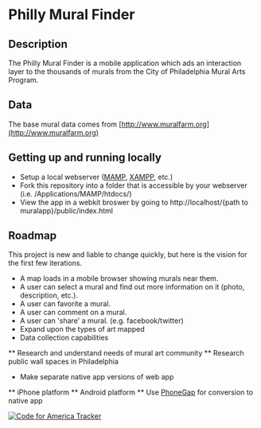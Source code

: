 # Philly Mural Finder

## Description

The Philly Mural Finder is a mobile application which ads an interaction layer to the thousands of murals from the City of Philadelphia Mural Arts Program.

## Data

The base mural data comes from [http://www.muralfarm.org](http://www.muralfarm.org)

## Getting up and running locally

* Setup a local webserver ([MAMP](http://www.mamp.info/en/index.html), [XAMPP](http://www.apachefriends.org/en/xampp.html), etc.)
* Fork this repository into a folder that is accessible by your webserver (i.e. /Applications/MAMP/htdocs/)
* View the app in a webkit broswer by going to http://localhost/{path to muralapp}/public/index.html

## Roadmap

This project is new and liable to change quickly, but here is the vision for the first few iterations.

* A map loads in a mobile browser showing murals near them.
* A user can select a mural and find out more information on it (photo, description, etc.).
* A user can favorite a mural.
* A user can comment on a mural.
* A user can 'share' a mural. (e.g. facebook/twitter)
* Expand upon the types of art mapped
* Data collection capabilities 

** Research and understand needs of mural art community
** Research public wall spaces in Philadelphia

* Make separate native app versions of web app

** iPhone platform
** Android platform
** Use [PhoneGap](http://www.phonegap.com/) for conversion to native app


[![Code for America Tracker](http://stats.codeforamerica.org/codeforamerica/muralapp.png)](http://stats.codeforamerica.org/projects/muralapp)